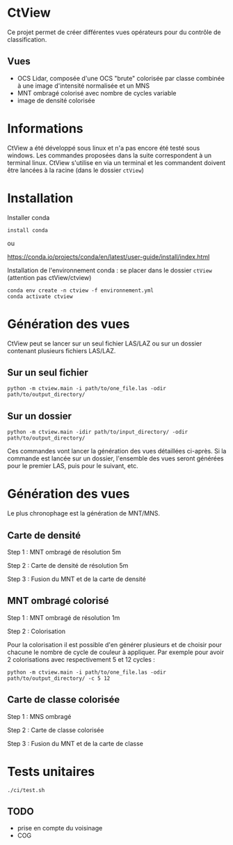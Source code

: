 # CtView

Ce projet permet de créer différentes vues opérateurs pour du contrôle de classification. 

## Vues
- OCS Lidar, composée d'une OCS "brute" colorisée par classe combinée à une image d'intensité normalisée et un MNS
- MNT ombragé colorisé avec nombre de cycles variable
- image de densité colorisée


# Informations

CtView a été développé sous linux et n'a pas encore été testé sous windows. Les commandes proposées dans la suite correspondent à un terminal linux.
CtView s'utilise en via un terminal et les commandent doivent être lancées à la racine (dans le dossier `ctView`)

# Installation

Installer conda

```
install conda
```

ou

<https://conda.io/projects/conda/en/latest/user-guide/install/index.html>

Installation de l'environnement conda : se placer dans le dossier `ctView` (attention pas ctView/ctview)
```
conda env create -n ctview -f environnement.yml
conda activate ctview
```
# Génération des vues

CtView peut se lancer sur un seul fichier LAS/LAZ ou sur un dossier contenant plusieurs fichiers LAS/LAZ.

## Sur un seul fichier

```
python -m ctview.main -i path/to/one_file.las -odir path/to/output_directory/
```

## Sur un dossier

```
python -m ctview.main -idir path/to/input_directory/ -odir path/to/output_directory/
```

Ces commandes vont lancer la génération des vues détaillées ci-après. Si la commande est lancée sur un dossier, l'ensemble des vues seront générées pour le premier LAS, puis pour le suivant, etc.

# Génération des vues

Le plus chronophage est la génération de MNT/MNS.

## Carte de densité

Step 1 : MNT ombragé de résolution 5m

Step 2 : Carte de densité de résolution 5m

Step 3 : Fusion du MNT et de la carte de densité

## MNT ombragé colorisé

Step 1 : MNT ombragé de résolution 1m

Step 2 : Colorisation

Pour la colorisation il est possible d'en générer plusieurs et de choisir pour chacune le nombre de cycle de couleur à appliquer. Par exemple pour avoir 2 colorisations avec respectivement 5 et 12 cycles :

```
python -m ctview.main -i path/to/one_file.las -odir path/to/output_directory/ -c 5 12
```

## Carte de classe colorisée

Step 1 : MNS ombragé

Step 2 : Carte de classe colorisée

Step 3 : Fusion du MNT et de la carte de classe


# Tests unitaires

```
./ci/test.sh
```

## TODO
- prise en compte du voisinage
- COG